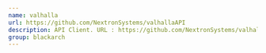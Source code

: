 ```yaml
---
name: valhalla
url: https://github.com/NextronSystems/valhallaAPI
description: API Client. URL : https://github.com/NextronSystems/valhallaAPI Groups : blackarch blackarch-automation blackarch-misc
group: blackarch
---
```

